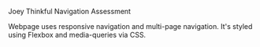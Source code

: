 Joey Thinkful Navigation Assessment

Webpage uses responsive navigation and multi-page navigation. It's styled using Flexbox and media-queries via CSS.
